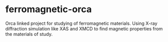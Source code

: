 # ferromagnetic-orca
Orca linked project for studying of ferromagnetic materials. Using X-ray diffraction simulation like XAS and XMCD to find magnetic properties from the materials of study.
